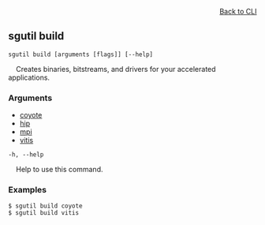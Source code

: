 <div id="readme" class="Box-body readme blob js-code-block-container">
<article class="markdown-body entry-content p-3 p-md-6" itemprop="text">
<p align="right">
<a href="https://github.com/fpgasystems/hacc/blob/main/cli/README.md#cli">Back to CLI</a>
</p>

## sgutil build

<code>sgutil build [arguments [flags]] [--help]</code>
<p>
  &nbsp; &nbsp; Creates binaries, bitstreams, and drivers for your accelerated applications.
</p>

### Arguments

* [coyote](./sgutil-build-coyote.md#sgutil-build-coyote)
* [hip](./sgutil-build-hip.md#sgutil-build-hip)
* [mpi](./sgutil-build-mpi.md#sgutil-build-mpi)
* [vitis](./sgutil-build-vitis.md#sgutil-build-vitis)

<code>-h, --help</code>
<p>
  &nbsp; &nbsp; Help to use this command.
</p>

### Examples
```
$ sgutil build coyote
$ sgutil build vitis
```